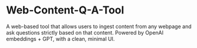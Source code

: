 # Web-Content-Q-A-Tool
A web-based tool that allows users to ingest content from any webpage and ask questions strictly based on that content. Powered by OpenAI embeddings + GPT, with a clean, minimal UI.
